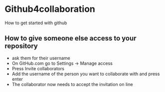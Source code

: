 # Github4collaboration
 How to get started with github


 ## How to give someone else access to your repository

 * ask them for their username
 * On GitHub.com go to Settings -> Manage access 
 * Press Invite collaborators
 * Add the username of the person you want to collaborate with and press enter
 * The collaborator now needs to accept the invitation on line


 
